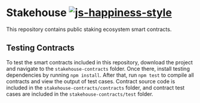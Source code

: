 # Stakehouse [![js-happiness-style](https://img.shields.io/badge/code%20style-happiness-brightgreen.svg)](https://github.com/JedWatson/happiness)
This repository contains public staking ecosystem smart contracts.

## Testing Contracts

To test the smart contracts included in this repository, download the project and navigate to the `stakehouse-contracts` folder. Once there, install testing dependencies by running `npm install`. After that, run `npm test` to compile all contracts and view the output of test cases. Contract source code is included in the `stakehouse-contracts/contracts` folder, and contract test cases are included in the `stakehouse-contracts/test` folder.
